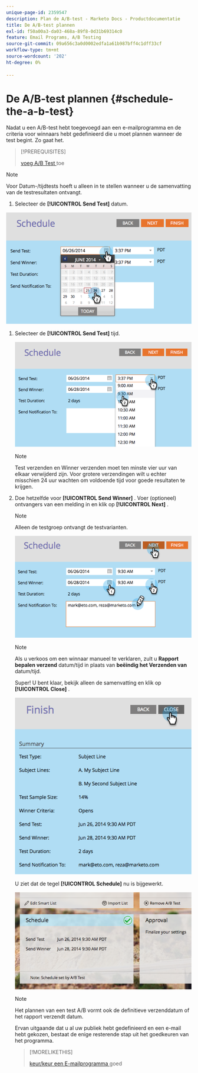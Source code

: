 ```yaml
---
unique-page-id: 2359547
description: Plan de A/B-test - Marketo Docs - Productdocumentatie
title: De A/B-test plannen
exl-id: f50a00a3-da03-468a-89f8-0d31b69314c0
feature: Email Programs, A/B Testing
source-git-commit: 09a656c3a0d0002edfa1a61b987bff4c1dff33cf
workflow-type: tm+mt
source-wordcount: '202'
ht-degree: 0%

---
```


# De A/B-test plannen {#schedule-the-a-b-test}

Nadat u een A/B-test hebt toegevoegd aan een e-mailprogramma en de criteria voor winnaars hebt gedefinieerd die u moet plannen wanneer de test begint. Zo gaat het.

>[!PREREQUISITES]
>
>[ voeg A/B Test ](/help/marketo/product-docs/email-marketing/email-programs/email-program-actions/email-test-a-b-test/add-an-a-b-test.md) toe

>[!NOTE]
>
>Voor Datum-/tijdtests hoeft u alleen in te stellen wanneer u de samenvatting van de testresultaten ontvangt.

1. Selecteer de **[!UICONTROL Send Test]** datum.

![](assets/image2014-9-12-15-3a59-3a54.png)

1. Selecteer de **[!UICONTROL Send Test]** tijd.

   ![](assets/image2014-9-12-16-3a0-3a2.png)

   >[!NOTE]
   >
   >Test verzenden en Winner verzenden moet ten minste vier uur van elkaar verwijderd zijn. Voor grotere verzendingen wilt u echter misschien 24 uur wachten om voldoende tijd voor goede resultaten te krijgen.

1. Doe hetzelfde voor **[!UICONTROL Send Winner]** . Voer (optioneel) ontvangers van een melding in en klik op **[!UICONTROL Next]** .

   >[!NOTE]
   >
   >Alleen de testgroep ontvangt de testvarianten.

   ![](assets/image2014-9-12-16-3a0-3a12.png)

   >[!NOTE]
   >
   >Als u verkoos om een winnaar manueel te verklaren, zult u **Rapport bepalen verzend** datum/tijd in plaats van **beëindig het Verzenden van** datum/tijd.

   Super! U bent klaar, bekijk alleen de samenvatting en klik op **[!UICONTROL Close]** .

   ![](assets/image2014-9-12-16-3a1-3a23.png)

   U ziet dat de tegel **[!UICONTROL Schedule]** nu is bijgewerkt.

   ![](assets/image2014-9-12-16-3a1-3a33.png)

   >[!NOTE]
   >
   >Het plannen van een test A/B vormt ook de definitieve verzenddatum of het rapport verzendt datum.

   Ervan uitgaande dat u al uw publiek hebt gedefinieerd en een e-mail hebt gekozen, bestaat de enige resterende stap uit het goedkeuren van het programma.

   >[!MORELIKETHIS]
   >
   >[ keur/keur een E-mailprogramma ](/help/marketo/product-docs/email-marketing/email-programs/email-program-actions/approve-unapprove-an-email-program.md) goed
